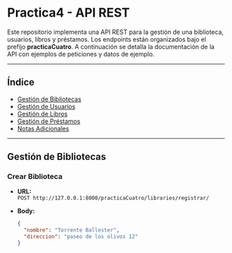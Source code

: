 # Practica4 - API REST

Este repositorio implementa una API REST para la gestión de una biblioteca, usuarios, libros y préstamos. Los endpoints están organizados bajo el prefijo **practicaCuatro**. A continuación se detalla la documentación de la API con ejemplos de peticiones y datos de ejemplo.

---

## Índice

- [Gestión de Bibliotecas](#gestión-de-bibliotecas)
- [Gestión de Usuarios](#gestión-de-usuarios)
- [Gestión de Libros](#gestión-de-libros)
- [Gestión de Préstamos](#gestión-de-préstamos)
- [Notas Adicionales](#notas-adicionales)

---

## Gestión de Bibliotecas

### Crear Biblioteca

- **URL:**  
  `POST http://127.0.0.1:8000/practicaCuatro/libraries/registrar/`

- **Body:**
  ```json
  {
    "nombre": "Torrente Ballester",
    "direccion": "paseo de los olivos 12"
  }
